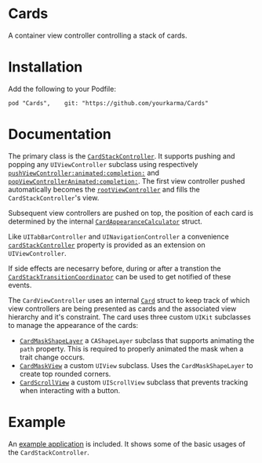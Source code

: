 # Cards

A container view controller controlling a stack of cards.

# Installation

Add the following to your Podfile:

    pod "Cards",    git: "https://github.com/yourkarma/Cards"

# Documentation

The primary class is the [`CardStackController`](https://github.com/yourkarma/cards/cards/blob/master/Cards/CardStackController.swift). It supports pushing and popping
any `UIViewController` subclass using respectively [`pushViewController:animated:completion:`](https://github.com/yourkarma/cards/blob/master/Cards/CardStackController.swift) and
[`popViewControllerAnimated:completion:`](https://github.com/yourkarma/cards/blob/master/Cards/CardStackController.swift#L151). The first view controller pushed
automatically becomes the [`rootViewController`](https://github.com/yourkarma/cards/blob/master/Cards/CardStackController.swift#L151) and fills the
`CardStackController`'s view.

Subsequent view controllers are pushed on top, the position of each card is
determined by the internal [`CardAppearanceCalculator`](https://github.com/yourkarma/cards/blob/master/Cards/CardAppearanceCalculator.swift) struct.

Like `UITabBarController` and `UINavigationController` a convenience [`cardStackController`](https://github.com/yourkarma/cards/blob/master/Cards/CardStackController.swift#L49) property is provided as an extension on `UIViewController`.

If side effects are necesarry before, during or after a transtion the
[`CardStackTransitionCoordinator`](https://github.com/yourkarma/cards/blob/master/Cards/TransitionCoordinator.swift) can be used to get notified of these events.

The `CardViewController` uses an internal [`Card`](https://github.com/yourkarma/cards/blob/master/Cards/CardStackController.swift#L26) struct to keep track of which
view controllers are being presented as cards and the associated view hierarchy and it's constraint. The card uses three custom `UIKit` subclasses to manage the appearance of the cards:

- [`CardMaskShapeLayer`](https://github.com/yourkarma/cards/blob/master/Cards/CardMaskShapeLayer.swift) a `CAShapeLayer` subclass that supports animating the `path` property. This is required to properly animated the mask when a trait change occurs.
- [`CardMaskView`](https://github.com/yourkarma/cards/blob/master/Cards/CardMaskView.swift) a custom `UIView` subclass. Uses the `CardMaskShapeLayer` to create top rounded corners.
- [`CardScrollView`](https://github.com/yourkarma/cards/blob/master/Cards/CardScrollView.swift) a custom `UIScrollView` subclass that prevents tracking when interacting with a button.

# Example

An [example application](https://github.com/yourkarma/cards/tree/master/Example/Example) is included. It shows some of the basic usages of the `CardStackController`.
